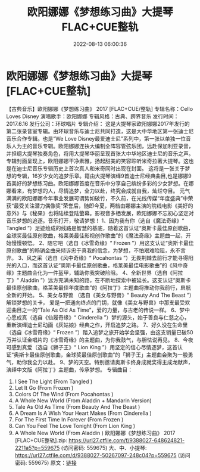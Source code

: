 ﻿---
title: 欧阳娜娜《梦想练习曲》大提琴FLAC+CUE整轨
date: 2022-08-13 06:00:36
categories: 古典音乐、新世纪、纯音雅乐
tags: 纯音雅乐
---
# 欧阳娜娜《梦想练习曲》大提琴[FLAC+CUE整轨]

【古典音乐】欧阳娜娜《梦想练习曲》 2017 [FLAC+CUE/整轨]
专辑名称：Cello Loves Disney
演唱歌手：欧阳娜娜
专辑风格：古典、跨界音乐
发行时间：2017.6.16
发行公司：环球唱片
专辑介绍：
这是大提琴家欧阳娜娜2017年发行的第二张录音室专辑。由环球音乐与迪士尼共同打造，这是大中华地区第一张迪士尼音乐合作专辑。也是“We
Love
Disney最爱迪士尼”系列中，第一张以单独一位音乐人为主的音乐专辑。欧阳娜娜连袂大编制全阵容管弦乐团，远赴保加利亚录音，并担纲大提琴独奏角色，将用大提琴华丽呈现首张大中华地区迪士尼的音乐之声。专辑封面呈现上，欧阳娜娜干净素雅，扬起甜美的笑容聆听米奇拉著大提琴。这也是在迪士尼音乐专辑历史上首次真人和米奇同时出现在封面。
这将是一张关于梦想的专辑，16岁少女的追梦乐章。籍由大提琴演绎9首迪士尼经典曲目,也是娜娜9首美好的梦想练习曲。欧阳娜娜首度在音乐中分享自己缤纷多彩的少女梦想。在娜娜看来，有梦想的人，尽情追梦，全力以赴，终究会成就自我，灿烂夺目。
元气满满的欧阳娜娜今年事业发展可谓势如破竹，不久前，在光线传媒“年度盛典”中荣获“最受关注潜力偶像奖”荣誉后，随即今夏，两档由娜娜主演的院线电影《美好的意外》与《秘果》也将陆续登陆萤幕。影视音多栖发展，欧阳娜娜不忘初心坚定对音乐梦想的追逐。音乐打开，敬请梦想！
1、因为我有你（选自《魔法奇缘》“ Tangled
”）足迹绘成的线路是智慧的基底，随着这首认证“奥斯卡最佳原创歌曲，金球奖最佳原创歌曲，格莱美最佳影视创作歌曲”的《魔法奇缘》主题曲一起，开始慢慢顿悟。
2、随它吧（选自《冰雪奇缘》“ Frozen
”）用这支认证“奥斯卡最佳原创歌曲”的畅销金曲来倾诉忠于真我的信念，为梦想，不怕艰难险阻，永不言弃。
3、风之采（选自《风中奇缘》“ Pocahontas
”）无畏荆棘去前行才能寻得阳光的入口，而这首认证“奥斯卡最佳原创歌曲，格莱美最佳电影歌曲”的《风中奇缘》主题曲会化为一件盔甲，辅助你我突破险阻。
4、全新世界（选自《阿拉丁》“ Aladdin
”）远方充满未知的路，在不断地探索中被延长。这支认证“奥斯卡最佳原创歌曲，格莱美最佳年度歌曲”的《阿拉丁》主题曲将推动你我前行，启航全新的开始。
5、美女与野兽 （选自《美女与野兽》“ Beauty And The Beast ”）解锁梦想的关卡，
爱是一把通向终点的门钥，就像《美女与野兽》中那支最受欢迎曲目之一的“Tale As Old As
Time”，爱的力量，与古老的传说一样。
6、梦中心愿成真（选自《仙履奇缘》“ Cinderella
”）梦的源头，始于善良与仁慈之心，重新演绎迪士尼动画《灰姑娘》经典之作，开启追梦之路。
7、好久没在生命里（选自《冰雪奇缘》“ Frozen
”）踏入追梦之旅开始学会坚强，由这支销量已破50万并认证金唱片的《冰雪奇缘》的主题曲，为你我鼓气，与胆怯说再见。
8、今夜可感到真爱（选自《狮子王》“ Lion King
”）用坚定的信心尽情逐梦，这首认证“奥斯卡最佳原创歌曲，金球奖最佳原创歌曲”的「狮子王」主题曲会聚为一股勇气，助你我全力以赴。
9、梦的天空。特别邀请奥斯卡终身成就奖得主成龙献声，演绎中文版《阿拉丁》主题曲，传承梦想。
专辑曲目：
01. I See The Light (From Tangled )
02. Let It Go (From Frozen )
03. Colors Of The Wind (From Pocahontas )
04. A Whole New World (From Aladdin + Mandarin Version)
05. Tale As Old As Time (From Beauty And The Beast )
06. A Dream Is A Wish Your Heart Makes (From Cinderella
)
07. For The First Time In Forever (From Frozen )
08. Can You Feel The Love Tonight (From Lion King )
09. A Whole New World (From Aladdin )
欧阳娜娜《梦想练习曲》 2017 [FLAC+CUE整轨].zip:
https://url27.ctfile.com/f/9388027-648624821-2211a5?p=559675
(访问密码: 559675)
大、中、小提琴: https://url27.ctfile.com/d/9388027-50267097-248c04?p=559675
(访问密码: 559675)
原文：[链接](https://blog.sina.com.cn/s/blog_1647c7e7601030yuc.html)